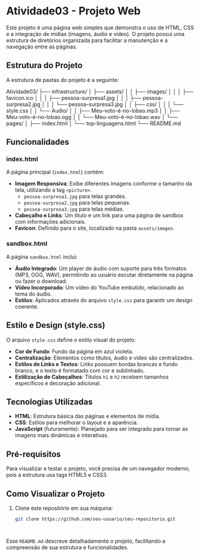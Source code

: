 # Atividade03 - Projeto Web

Este projeto é uma página web simples que demonstra o uso de HTML, CSS e a integração de mídias (imagens, áudio e vídeo). O projeto possui uma estrutura de diretórios organizada para facilitar a manutenção e a navegação entre as páginas.

## Estrutura do Projeto

A estrutura de pastas do projeto é a seguinte:

Atividade03/ ├── infrastructure/ │ ├── assets/ │ │ ├── images/ │ │ │ ├── favicon.ico │ │ │ ├── pessoa-surpresa1.jpg │ │ │ ├── pessoa-surpresa2.jpg │ │ │ └── pessoa-surpresa3.jpg │ │ ├── css/ │ │ │ └── style.css │ │ └── Audio/ │ │ ├── Meu-voto-é-no-lobao.mp3 │ │ ├── Meu-voto-é-no-lobao.ogg │ │ └── Meu-voto-é-no-lobao.wav │ └── pages/ │ ├── index.html │ └── top-linguagens.html └── README.md


## Funcionalidades

### index.html
A página principal (`index.html`) contém:
- **Imagem Responsiva**: Exibe diferentes imagens conforme o tamanho da tela, utilizando a tag `<picture>`.
  - `pessoa-surpresa1.jpg` para telas grandes.
  - `pessoa-surpresa2.jpg` para telas pequenas.
  - `pessoa-surpresa3.jpg` para telas médias.
- **Cabeçalho e Links**: Um título e um link para uma página de sandbox com informações adicionais.
- **Favicon**: Definido para o site, localizado na pasta `assets/images`.

### sandbox.html
A página `sandbox.html` inclui:
- **Áudio Integrado**: Um player de áudio com suporte para três formatos (MP3, OGG, WAV), permitindo ao usuário escutar diretamente na página ou fazer o download.
- **Vídeo Incorporado**: Um vídeo do YouTube embutido, relacionado ao tema do áudio.
- **Estilos**: Aplicados através do arquivo `style.css` para garantir um design coerente.

## Estilo e Design (style.css)

O arquivo `style.css` define o estilo visual do projeto:
- **Cor de Fundo**: Fundo da página em azul violeta.
- **Centralização**: Elementos como títulos, áudio e vídeo são centralizados.
- **Estilos de Links e Textos**: Links possuem bordas brancas e fundo branco, e o texto é formatado com cor e sublinhado.
- **Estilização de Cabeçalhos**: Títulos `h1` e `h2` recebem tamanhos específicos e decoração adicional.

## Tecnologias Utilizadas
- **HTML**: Estrutura básica das páginas e elementos de mídia.
- **CSS**: Estilos para melhorar o layout e a aparência.
- **JavaScript** (futuramente): Planejado para ser integrado para tornar as imagens mais dinâmicas e interativas.

## Pré-requisitos
Para visualizar e testar o projeto, você precisa de um navegador moderno, pois a estrutura usa tags HTML5 e CSS3.

## Como Visualizar o Projeto

1. Clone este repositório em sua máquina:
   ```bash
   git clone https://github.com/seu-usuario/seu-repositorio.git




Esse `README.md` descreve detalhadamente o projeto, facilitando a compreensão de sua estrutura e funcionalidades.
